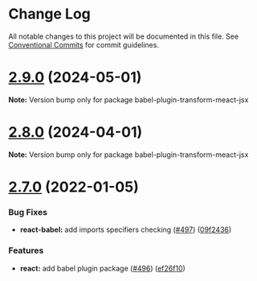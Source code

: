 # Change Log

All notable changes to this project will be documented in this file.
See [Conventional Commits](https://conventionalcommits.org) for commit guidelines.

# [2.9.0](https://github.com/sabertazimi/babel-plugin-transform-meact-jsx/compare/v2.8.0...v2.9.0) (2024-05-01)

**Note:** Version bump only for package babel-plugin-transform-meact-jsx





# [2.8.0](https://github.com/sabertazimi/babel-plugin-transform-meact-jsx/compare/v2.7.0...v2.8.0) (2024-04-01)

**Note:** Version bump only for package babel-plugin-transform-meact-jsx





# [2.7.0](https://github.com/sabertazimi/babel-plugin-transform-meact-jsx/compare/v2.6.0...v2.7.0) (2022-01-05)


### Bug Fixes

* **react-babel:** add imports specifiers checking ([#497](https://github.com/sabertazimi/babel-plugin-transform-meact-jsx/issues/497)) ([09f2436](https://github.com/sabertazimi/babel-plugin-transform-meact-jsx/commit/09f2436f4f33f97126f863cc8cace9bfe6611ea4))


### Features

* **react:** add babel plugin package ([#496](https://github.com/sabertazimi/babel-plugin-transform-meact-jsx/issues/496)) ([ef26f10](https://github.com/sabertazimi/babel-plugin-transform-meact-jsx/commit/ef26f100cda7fe0c8ff1c263ff18ac520ee9ec1f))
